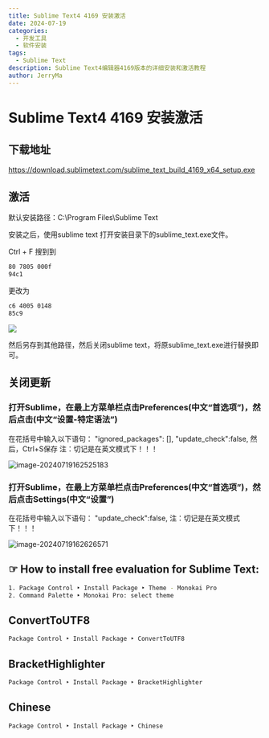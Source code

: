 ```yaml
---
title: Sublime Text4 4169 安装激活
date: 2024-07-19
categories:
  - 开发工具
  - 软件安装
tags:
  - Sublime Text
description: Sublime Text4编辑器4169版本的详细安装和激活教程
author: JerryMa
---
```

# Sublime Text4 4169 安装激活

## 下载地址

https://download.sublimetext.com/sublime_text_build_4169_x64_setup.exe

## 激活

默认安装路径：C:\Program Files\Sublime Text

安装之后，使用sublime text 打开安装目录下的sublime_text.exe文件。

Ctrl + F 搜到到

```bash
80 7805 000f
94c1
```

更改为

```bash
c6 4005 0148
85c9
```

![](http://image.jerryma.xyz//images/20240719-20240719154806.png)

然后另存到其他路径，然后关闭sublime text，将原sublime_text.exe进行替换即可。

## 关闭更新

### 打开Sublime，在最上方菜单栏点击Preferences(中文“首选项”)，然后点击(中文“设置-特定语法”)

在花括号中输入以下语句：
"ignored_packages": [],
"update_check":false,
然后，Ctrl+S保存
注：切记是在英文模式下！！！

![image-20240719162525183](http://image.jerryma.xyz//images/20240719-image-20240719162525183.png)

### 打开Sublime，在最上方菜单栏点击Preferences(中文“首选项”)，然后点击Settings(中文“设置”)

在花括号中输入以下语句：
"update_check":false,
注：切记是在英文模式下！！！

![image-20240719162626571](http://image.jerryma.xyz//images/20240719-image-20240719162626571.png)

## ☞ How to install free evaluation for Sublime Text:

```bash
1. Package Control ‣ Install Package ‣ Theme - Monokai Pro
2. Command Palette ‣ Monokai Pro: select theme
```

## ConvertToUTF8

```bash
Package Control ‣ Install Package ‣ ConvertToUTF8
```

## BracketHighlighter

```bash
Package Control ‣ Install Package ‣ BracketHighlighter
```

## Chinese

```bash
Package Control ‣ Install Package ‣ Chinese
```

